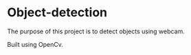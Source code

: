<h1>Object-detection</h1>
<p>The purpose of this project is to detect objects using webcam.</p>
<p>Built using OpenCv.</p>
